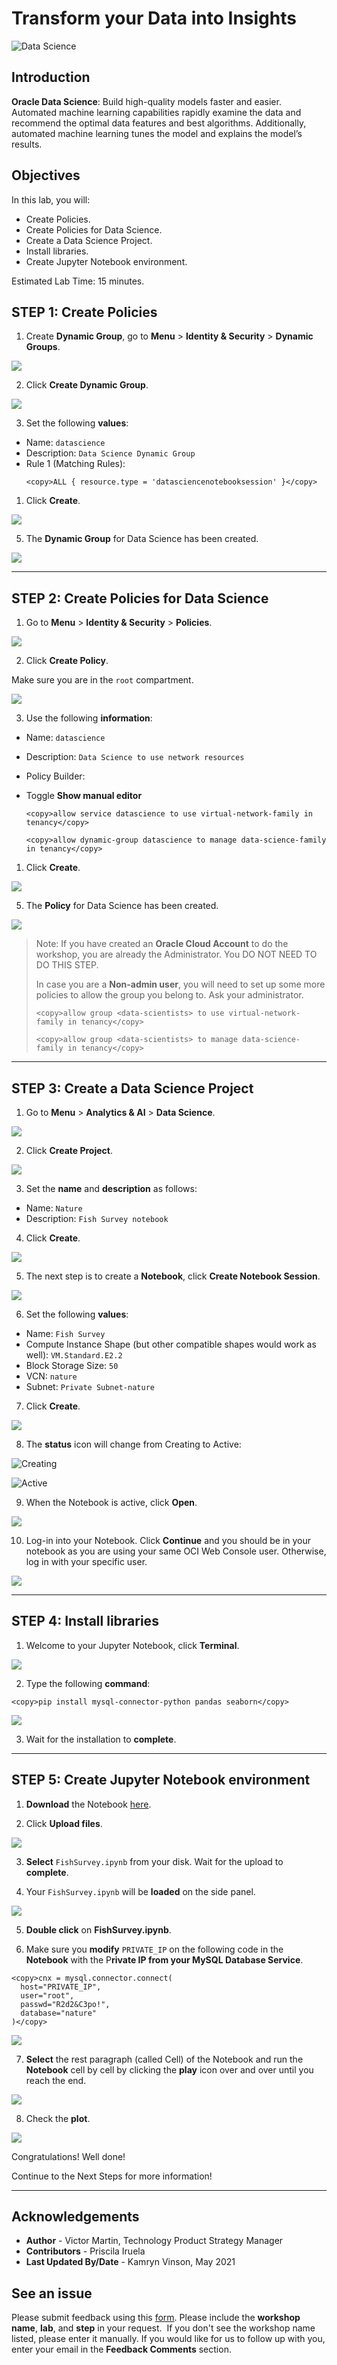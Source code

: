 # Transform your Data into Insights

![Data Science](images/ds_banner.jpg)

## Introduction

**Oracle Data Science**: Build high-quality models faster and easier. Automated machine learning capabilities rapidly examine the data and recommend the optimal data features and best algorithms. Additionally, automated machine learning tunes the model and explains the model’s results.

## Objectives

In this lab, you will:

- Create Policies.
- Create Policies for Data Science.
- Create a Data Science Project.
- Install libraries.
- Create Jupyter Notebook environment.

Estimated Lab Time: 15 minutes.

## STEP 1: Create Policies

1. Create **Dynamic Group**, go to **Menu** > **Identity & Security** > **Dynamic Groups**.

![](images/ds_dynamic_group_menu.png)

2. Click **Create Dynamic Group**.

![](images/ds_dynamic_group_create_button.png)

3. Set the following **values**:

- Name: `datascience`
- Description: `Data Science Dynamic Group`
- Rule 1 (Matching Rules):
  ```
  <copy>ALL { resource.type = 'datasciencenotebooksession' }</copy>
  ```

1. Click **Create**.

![](images/ds_dynamic_group_create.png)

5. The **Dynamic Group** for Data Science has been created.

![](images/ds_dynamic_group_review.png)

---

## STEP 2: Create Policies for Data Science

1. Go to **Menu** > **Identity & Security** > **Policies**.

![](images/identity_policies_menu.png)

2. Click **Create Policy**.

Make sure you are in the `root` compartment.

![](images/ds_policies_create_button.png)

3. Use the following **information**:

- Name: `datascience`
- Description: `Data Science to use network resources`
- Policy Builder:
- Toggle **Show manual editor**

  ```
  <copy>allow service datascience to use virtual-network-family in tenancy</copy>
  ```

  ```
  <copy>allow dynamic-group datascience to manage data-science-family in tenancy</copy>
  ```

1. Click **Create**.

![](images/ds_policies_create.png)

5. The **Policy** for Data Science has been created.

![](images/ds_policies_create_review.png)

> Note: If you have created an **Oracle Cloud Account** to do the workshop, you are already the Administrator. You DO NOT NEED TO DO THIS STEP.
>
> In case you are a **Non-admin user**, you will need to set up some more policies to allow the group you belong to. Ask your administrator.
>
> ```
> <copy>allow group <data-scientists> to use virtual-network-family in tenancy</copy>
> ```
>
> ```
> <copy>allow group <data-scientists> to manage data-science-family in tenancy</copy>
> ```

---

## STEP 3: Create a Data Science Project

1. Go to **Menu** > **Analytics & AI** > **Data Science**.

![](images/ds_menu.png)

2. Click **Create Project**.

![](images/ds_create_project_button.png)

3. Set the **name** and **description** as follows:

- Name: `Nature`
- Description: `Fish Survey notebook`

4. Click **Create**.

![](images/ds_create_project.png)

5. The next step is to create a **Notebook**, click **Create Notebook Session**.

![](images/ds_create_notebook.png)

6. Set the following **values**:

- Name: `Fish Survey`
- Compute Instance Shape (but other compatible shapes would work as well): `VM.Standard.E2.2`
- Block Storage Size: `50`
- VCN: `nature`
- Subnet: `Private Subnet-nature`

7. Click **Create**.

![](images/ds_create_notebook_create.png)

8. The **status** icon will change from Creating to Active:

![Creating](images/datascience-creating.png)

![Active](images/datascience-active.png)

9. When the Notebook is active, click **Open**.

![](images/ds_create_notebook_open.png)

10. Log-in into your Notebook. Click **Continue** and you should be in your notebook as you are using your same OCI Web Console user. Otherwise, log in with your specific user.

![](images/ds_notebook_login.png)

---

## STEP 4: Install libraries

1. Welcome to your Jupyter Notebook, click **Terminal**.

![](images/ds_notebook_terminal.png)

2. Type the following **command**:

```
<copy>pip install mysql-connector-python pandas seaborn</copy>
```

![](images/ds_notebook_terminal_install.png)

3. Wait for the installation to **complete**.

---

## STEP 5: Create Jupyter Notebook environment

1. **Download** the Notebook <a href="./files/FishSurvey.ipynb" target="\_blank">here</a>.

2. Click **Upload files**.

![](images/ds_notebook_upload.png)

3. **Select** `FishSurvey.ipynb` from your disk. Wait for the upload to **complete**.

4. Your `FishSurvey.ipynb` will be **loaded** on the side panel.

![](images/ds_notebook_fish_notebook.png)

5. **Double click** on **FishSurvey.ipynb**.

6. Make sure you **modify** `PRIVATE_IP` on the following code in the **Notebook** with the P**rivate IP from your MySQL Database Service**.

```
<copy>cnx = mysql.connector.connect(
  host="PRIVATE_IP",
  user="root",
  passwd="R2d2&C3po!",
  database="nature"
)</copy>
```

![](images/ds_notebook_fish_notebook_run.png)

7. **Select** the rest paragraph (called Cell) of the Notebook and run the **Notebook** cell by cell by clicking the **play** icon over and over until you reach the end.

![](images/ds_notebook_fish_notebook_head.png)

8. Check the **plot**.

![](images/ds_notebook_fish_notebook_plot.png)

Congratulations! Well done!

Continue to the Next Steps for more information!

---

## **Acknowledgements**

- **Author** - Victor Martin, Technology Product Strategy Manager
- **Contributors** - Priscila Iruela
- **Last Updated By/Date** - Kamryn Vinson, May 2021

## See an issue

Please submit feedback using this [form](https://apexapps.oracle.com/pls/apex/f?p=133:1:::::P1_FEEDBACK:1). Please include the **workshop name**, **lab**, and **step** in your request.  If you don't see the workshop name listed, please enter it manually. If you would like for us to follow up with you, enter your email in the **Feedback Comments** section.
